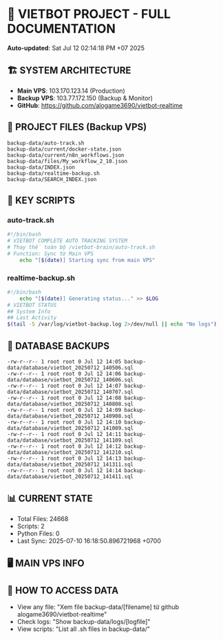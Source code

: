# 🤖 VIETBOT PROJECT - FULL DOCUMENTATION
**Auto-updated**: Sat Jul 12 02:14:18 PM +07 2025

## 🏗️ SYSTEM ARCHITECTURE
- **Main VPS**: 103.170.123.14 (Production)
- **Backup VPS**: 103.77.172.150 (Backup & Monitor)
- **GitHub**: https://github.com/alogame3690/vietbot-realtime

## 📁 PROJECT FILES (Backup VPS)
```
backup-data/auto-track.sh
backup-data/current/docker-state.json
backup-data/current/n8n_workflows.json
backup-data/files/My_workflow_2_10.json
backup-data/INDEX.json
backup-data/realtime-backup.sh
backup-data/SEARCH_INDEX.json
```

## 🔧 KEY SCRIPTS
### auto-track.sh
```bash
#!/bin/bash
# VIETBOT COMPLETE AUTO TRACKING SYSTEM
# Thay thế toàn bộ /vietbot-brain/auto-track.sh
# Function: Sync từ Main VPS
    echo "[$(date)] Starting sync from main VPS"
```
### realtime-backup.sh
```bash
#!/bin/bash
    echo "[$(date)] Generating status..." >> $LOG
# VIETBOT STATUS
## System Info
## Last Activity
$(tail -5 /var/log/vietbot-backup.log 2>/dev/null || echo "No logs")
```

## 💾 DATABASE BACKUPS
```
-rw-r--r-- 1 root root 0 Jul 12 14:05 backup-data/database/vietbot_20250712_140506.sql
-rw-r--r-- 1 root root 0 Jul 12 14:06 backup-data/database/vietbot_20250712_140606.sql
-rw-r--r-- 1 root root 0 Jul 12 14:07 backup-data/database/vietbot_20250712_140707.sql
-rw-r--r-- 1 root root 0 Jul 12 14:08 backup-data/database/vietbot_20250712_140808.sql
-rw-r--r-- 1 root root 0 Jul 12 14:09 backup-data/database/vietbot_20250712_140908.sql
-rw-r--r-- 1 root root 0 Jul 12 14:10 backup-data/database/vietbot_20250712_141009.sql
-rw-r--r-- 1 root root 0 Jul 12 14:11 backup-data/database/vietbot_20250712_141109.sql
-rw-r--r-- 1 root root 0 Jul 12 14:12 backup-data/database/vietbot_20250712_141210.sql
-rw-r--r-- 1 root root 0 Jul 12 14:13 backup-data/database/vietbot_20250712_141311.sql
-rw-r--r-- 1 root root 0 Jul 12 14:14 backup-data/database/vietbot_20250712_141411.sql
```

## 📊 CURRENT STATE
- Total Files: 24668
- Scripts: 2
- Python Files: 0
- Last Sync: 2025-07-10 16:18:50.896721968 +0700

## 🖥️ MAIN VPS INFO


## 🚨 HOW TO ACCESS DATA
- View any file: "Xem file backup-data/[filename] từ github alogame3690/vietbot-realtime"
- Check logs: "Show backup-data/logs/[logfile]"
- View scripts: "List all .sh files in backup-data/"
